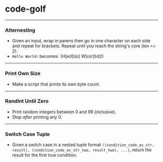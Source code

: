 # code-golf

---
### **Alternesting**
 - Given an input, wrap in parens then go in one character on each side and repeat for brackets. Repeat until you reach the string's core (len <= 2). 
 - `Hello World!` becomes `(H[e(l[l(o[ W]o)r]l)d]!)
---
### **Print Own Size**
 - Make a script that prints its own byte count.
---
### **RandInt Until Zero**
 - Print random integers between 0 and 99 (inclusive).
 - Stop *after* printing any 0.
 ---
### **Switch Case Tuple**
 - Given a switch case in a nested tuple format `((condition_code_as_str, result), (condition_code_as_str_two, result_two), ...)`, return the result for the first true condition.
